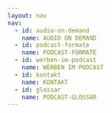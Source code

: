 ```yaml
---
layout: nav
nav:
  - id: audio-on-demand
    name: AUDIO ON DEMAND
  - id: podcast-formate
    name: PODCAST-FORMATE
  - id: werben-im-podcast
    name: WERBEN IM PODCAST
  - id: kontakt
    name: KONTAKT
  - id: glossar
    name: PODCAST-GLOSSAR
---
```

